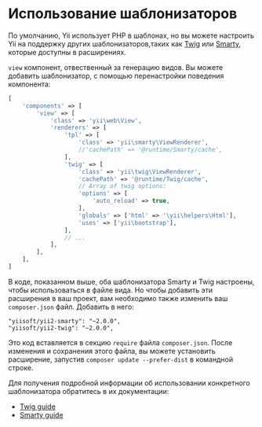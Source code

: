 Использование шаблонизаторов
======================

По умолчанию, Yii использует PHP в шаблонах, но вы можете настроить Yii на поддержку других шаблонизаторов,таких как
[Twig](http://twig.sensiolabs.org/) или [Smarty](http://www.smarty.net/), которые доступны в расширениях.

`view` компонент, отвественный за генерацию видов. Вы можете добавить шаблонизатор, с помощью перенастройки поведения компонента:

```php
[
    'components' => [
        'view' => [
            'class' => 'yii\web\View',
            'renderers' => [
                'tpl' => [
                    'class' => 'yii\smarty\ViewRenderer',
                    //'cachePath' => '@runtime/Smarty/cache',
                ],
                'twig' => [
                    'class' => 'yii\twig\ViewRenderer',
                    'cachePath' => '@runtime/Twig/cache',
                    // Array of twig options:
                    'options' => [
                        'auto_reload' => true,
                    ],
                    'globals' => ['html' => '\yii\helpers\Html'],
                    'uses' => ['yii\bootstrap'],
                ],
                // ...
            ],
        ],
    ],
]
```

В коде, показанном выше, оба шаблонизатора Smarty и Twig настроены, чтобы использоваться в файле вида. Но чтобы добавить эти расширения в ваш проект, вам необходимо также изменить ваш `composer.json` файл. Добавить в него:

```
"yiisoft/yii2-smarty": "~2.0.0",
"yiisoft/yii2-twig": "~2.0.0",
```
Это код вставляется в секцию `require` файла `composer.json`. После изменения и сохранения этого файла, вы можете установить расширение, запустив `composer update --prefer-dist` в командной строке.

Для получения подробной информации об использовании конкретного шаблонизатора обратитесь в их документации:

- [Twig guide](https://github.com/yiisoft/yii2-twig/tree/master/docs/guide)
- [Smarty guide](https://github.com/yiisoft/yii2-smarty/tree/master/docs/guide)